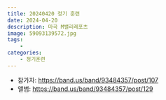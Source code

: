 ```yaml
---
title: 20240420 정기 훈련
date: 2024-04-20
description: 마곡 M밸리레포츠
image: 59093139572.jpg
tags:
    - 
categories:
    - 정기훈련
---
```


- 참가자: https://band.us/band/93484357/post/107
- 앨범: https://band.us/band/93484357/post/129